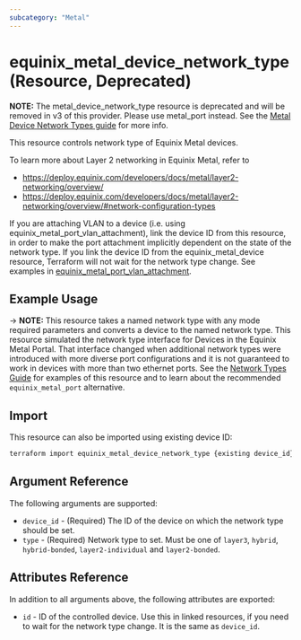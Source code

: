 ```yaml
---
subcategory: "Metal"
---
```


# equinix_metal_device_network_type (Resource, Deprecated)

**NOTE:** The metal_device_network_type resource is deprecated and will be removed in v3 of this provider.  Please use metal_port instead.  See the [Metal Device Network Types guide](https://registry.terraform.io/providers/equinix/equinix/latest/docs/guides/network_types) for more info.
		

This resource controls network type of Equinix Metal devices.

To learn more about Layer 2 networking in Equinix Metal, refer to

* https://deploy.equinix.com/developers/docs/metal/layer2-networking/overview/
* https://deploy.equinix.com/developers/docs/metal/layer2-networking/overview/#network-configuration-types

If you are attaching VLAN to a device (i.e. using equinix_metal_port_vlan_attachment), link the device ID from this resource, in order to make the port attachment implicitly dependent on the state of the network type. If you link the device ID from the equinix_metal_device resource, Terraform will not wait for the network type change. See examples in [equinix_metal_port_vlan_attachment](port_vlan_attachment).

## Example Usage

-> **NOTE:** This resource takes a named network type with any mode required parameters and converts a device to the named network type. This resource simulated the network type interface for Devices in the Equinix Metal Portal. That interface changed when additional network types were introduced with more diverse port configurations and it is not guaranteed to work in devices with more than two ethernet ports. See the [Network Types Guide](../guides/network_types.md) for examples of this resource and to learn about the recommended `equinix_metal_port` alternative.

## Import

This resource can also be imported using existing device ID:

```sh
terraform import equinix_metal_device_network_type {existing device_id}
```

## Argument Reference

The following arguments are supported:

* `device_id` - (Required) The ID of the device on which the network type should be set.
* `type` - (Required) Network type to set. Must be one of `layer3`, `hybrid`, `hybrid-bonded`, `layer2-individual` and `layer2-bonded`.

## Attributes Reference

In addition to all arguments above, the following attributes are exported:

* `id` - ID of the controlled device. Use this in linked resources, if you need to wait for the network type change. It is the same as `device_id`.
